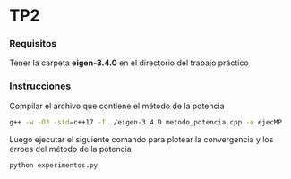 # TP2

### Requisitos
Tener la carpeta **eigen-3.4.0** en el directorio del trabajo práctico

### Instrucciones
Compilar el archivo que contiene el método de la potencia
```bash
g++ -w -O3 -std=c++17 -I ./eigen-3.4.0 metodo_potencia.cpp -o ejecMP
```
Luego ejecutar el siguiente comando para plotear la convergencia y los erroes del método de la potencia
```bash
python experimentos.py
```
